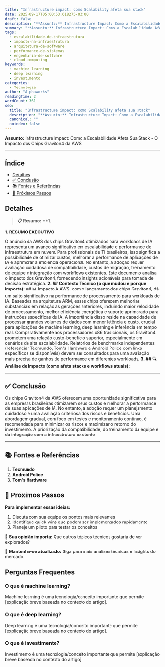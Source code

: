 ```yaml
---
title: "Infrastructure impact: como Scalability afeta sua stack"
date: 2025-09-17T05:00:53.618275-03:00
draft: false
description: "**Assunto:** Infrastructure Impact: Como a Escalabilidade Afeta Sua Stack - O Impacto dos Chips Graviton4 da AWS  ---... Leia mais sobre  e suas aplicações práticas."
summary: "**Assunto:** Infrastructure Impact: Como a Escalabilidade Afeta Sua Stack - O Impacto dos Chips Graviton4 da AWS  ---... Leia mais sobre  e suas aplicações práticas."
tags:
  - escalabilidade-de-infraestrutura
  - impacto-na-infraestrutura
  - arquitetura-de-software
  - performance-de-sistemas
  - engenharia-de-software
  - cloud-computing
keywords:
  - machine learning
  - deep learning
  - investimento
categories:
  - Tecnologia
author: "Alphaworks"
readingTime: 2
wordCount: 361
seo:
  title: "Infrastructure impact: como Scalability afeta sua stack"
  description: "**Assunto:** Infrastructure Impact: Como a Escalabilidade Afeta Sua Stack - O Impacto dos Chips Graviton4 da AWS  ---... Leia mais sobre  e suas aplicações práticas."
  canonical: ""
  noindex: false
---
```


**Assunto:** Infrastructure Impact: Como a Escalabilidade Afeta Sua Stack - O Impacto dos Chips Graviton4 da AWS

---



## Índice

- [Detalhes](#detalhes)
- [✅ Conclusão](#✅-conclusão)
- [📚 Fontes e Referências](#📚-fontes-e-referências)
- [🚀 Próximos Passos](#🚀-próximos-passos)

## Detalhes

> **📋 Resumo:** 
**1.

**1. RESUMO EXECUTIVO:**

O anúncio da AWS dos chips Graviton4 otimizados para workloads de IA representa um avanço significativo em escalabilidade e performance de infraestrutura em nuvem. Para profissionais de TI brasileiros, isso significa a possibilidade de otimizar custos, melhorar a performance de aplicações de IA e aprimorar a eficiência operacional. No entanto, a adoção requer avaliação cuidadosa de compatibilidade, custos de migração, treinamento de equipe e integração com workflows existentes. Este documento analisa o impacto dos Graviton4, fornecendo insights acionáveis para tomada de decisão estratégica. **2. ## Contexto Técnico (o que mudou e por que importa):** ## 📊 Impacto A AWS. com o lançamento dos chips Graviton4, dá um salto significativo na performance de processamento para workloads de IA. Baseados na arquitetura ARM, esses chips oferecem melhorias substanciais em relação às gerações anteriores, incluindo maior velocidade de processamento, melhor eficiência energética e suporte aprimorado para instruções específicas de IA. A importância disso reside na capacidade de processar grandes volumes de dados com menor latência e custo. crucial para aplicações de machine learning, deep learning e inferência em tempo real. Comparativamente aos processadores x86 tradicionais, os Graviton4 prometem uma relação custo-benefício superior, especialmente em cenários de alta escalabilidade. Relatórios de benchmarks independentes (referenciar Tecmundo, Tom's Hardware e Android Police com links específicos se disponíveis) devem ser consultados para uma avaliação mais precisa de ganhos de performance em diferentes workloads. **3. ## 🔍 Análise de Impacto (como afeta stacks e workflows atuais):**

---



## ✅ Conclusão

Os chips Graviton4 da AWS oferecem uma oportunidade significativa para as empresas brasileiras otimizarem seus custos e melhorar a performance de suas aplicações de IA. No entanto, a adoção requer um planejamento cuidadoso e uma avaliação criteriosa dos riscos e benefícios. Uma abordagem gradual, com foco em testes e monitoramento contínuo, é recomendada para minimizar os riscos e maximizar o retorno do investimento. A priorização da compatibilidade, do treinamento da equipe e da integração com a infraestrutura existente

---

## 📚 Fontes e Referências

1. **Tecmundo**
2. **Android Police**
3. **Tom's Hardware**

## 🚀 Próximos Passos

**Para implementar essas ideias:**
1. Discuta com sua equipe os pontos mais relevantes
2. Identifique quick wins que podem ser implementados rapidamente  
3. Planeje um piloto para testar os conceitos

**💭 Sua opinião importa:** Que outros tópicos técnicos gostaria de ver explorados?

**🔗 Mantenha-se atualizado:** Siga para mais análises técnicas e insights do mercado.


## Perguntas Frequentes

### O que é machine learning?

Machine learning é uma tecnologia/conceito importante que permite [explicação breve baseada no contexto do artigo].

### O que é deep learning?

Deep learning é uma tecnologia/conceito importante que permite [explicação breve baseada no contexto do artigo].

### O que é investimento?

Investimento é uma tecnologia/conceito importante que permite [explicação breve baseada no contexto do artigo].

